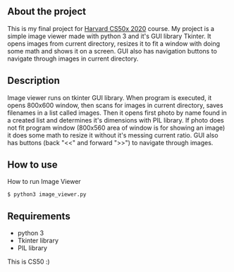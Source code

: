## About the project

This is my final project for [Harvard CS50x 2020](https://cs50.harvard.edu/x/2020/) course.
My project is a simple image viewer made with python 3 and it's GUI library Tkinter.
It opens images from current directory, resizes it to fit a window with doing some math and shows it on a screen.
GUI also has navigation buttons to navigate through images in current directory.



## Description
  Image viewer runs on tkinter GUI library. When program is executed, it opens 800x600 window, then scans for images in current directory, saves filenames in a list called images. Then it opens first photo by name found in a created list and determines it's dimensions with PIL library. If photo does not fit program window (800x560 area of window is for showing an image) it does some math to resize it without it's messing current ratio. 
  GUI also has buttons (back "<<" and forward ">>") to navigate through images.




## How to use

How to run Image Viewer

```
$ python3 image_viewer.py
```

## Requirements

- python 3
- Tkinter library
- PIL library

This is CS50 :)
